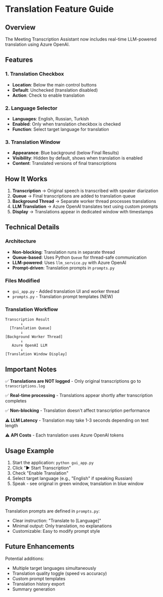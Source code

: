 # Translation Feature Guide

## Overview
The Meeting Transcription Assistant now includes real-time LLM-powered translation using Azure OpenAI.

## Features

### 1. Translation Checkbox
- **Location**: Below the main control buttons
- **Default**: Unchecked (translation disabled)
- **Action**: Check to enable translation

### 2. Language Selector
- **Languages**: English, Russian, Turkish
- **Enabled**: Only when translation checkbox is checked
- **Function**: Select target language for translation

### 3. Translation Window
- **Appearance**: Blue background (below Final Results)
- **Visibility**: Hidden by default, shows when translation is enabled
- **Content**: Translated versions of final transcriptions

## How It Works

1. **Transcription** → Original speech is transcribed with speaker diarization
2. **Queue** → Final transcriptions are added to translation queue
3. **Background Thread** → Separate worker thread processes translations
4. **LLM Translation** → Azure OpenAI translates text using custom prompts
5. **Display** → Translations appear in dedicated window with timestamps

## Technical Details

### Architecture
- **Non-blocking**: Translation runs in separate thread
- **Queue-based**: Uses Python `Queue` for thread-safe communication
- **LLM-powered**: Uses `llm_service.py` with Azure OpenAI
- **Prompt-driven**: Translation prompts in `prompts.py`

### Files Modified
- `gui_app.py` - Added translation UI and worker thread
- `prompts.py` - Translation prompt templates (NEW)

### Translation Workflow
```
Transcription Result
       ↓
  [Translation Queue]
       ↓
[Background Worker Thread]
       ↓
   Azure OpenAI LLM
       ↓
[Translation Window Display]
```

## Important Notes

✅ **Translations are NOT logged** - Only original transcriptions go to `transcriptions.log`

✅ **Real-time processing** - Translations appear shortly after transcription completes

✅ **Non-blocking** - Translation doesn't affect transcription performance

⚠️ **LLM Latency** - Translation may take 1-3 seconds depending on text length

⚠️ **API Costs** - Each translation uses Azure OpenAI tokens

## Usage Example

1. Start the application: `python gui_app.py`
2. Click "▶ Start Transcription"
3. Check "Enable Translation"
4. Select target language (e.g., "English" if speaking Russian)
5. Speak - see original in green window, translation in blue window

## Prompts

Translation prompts are defined in `prompts.py`:
- Clear instruction: "Translate to [Language]"
- Minimal output: Only translation, no explanations
- Customizable: Easy to modify prompt style

## Future Enhancements

Potential additions:
- Multiple target languages simultaneously
- Translation quality toggle (speed vs accuracy)
- Custom prompt templates
- Translation history export
- Summary generation
